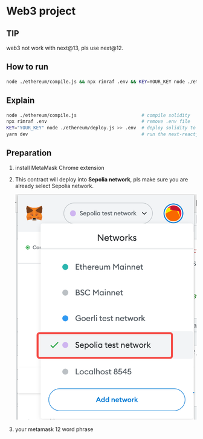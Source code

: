 # Web3 project

## TIP

web3 not work with next@13, pls use next@12.

## How to run

```sh
node ./ethereum/compile.js && npx rimraf .env && KEY=YOUR_KEY node ./ethereum/deploy.js >> .env && yarn dev
```

## Explain

```sh
node ./ethereum/compile.js                        # compile solidity
npx rimraf .env                                   # remove .env file
KEY="YOUR_KEY" node ./ethereum/deploy.js >> .env  # deploy solidity to online eth chain and get the online contract address and wirte down it into .env file. 
yarn dev                                          # run the next-reactjs web app
```

## Preparation

1. install MetaMask Chrome extension

2. This contract will deploy into **Sepolia network**, pls make sure you are already select Sepolia network.

    ![network-select](./public/network-select.png)

3. your metamask 12 word phrase
